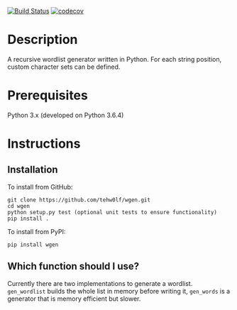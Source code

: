 [![Build Status](https://travis-ci.org/tehw0lf/wgen.svg?branch=master)](https://travis-ci.org/tehw0lf/wgen) [![codecov](https://codecov.io/gh/tehw0lf/wgen/branch/master/graph/badge.svg)](https://codecov.io/gh/tehw0lf/wgen)

# Description
A recursive wordlist generator written in Python.
For each string position, custom character sets can be defined.

# Prerequisites
Python 3.x (developed on Python 3.6.4)

# Instructions
## Installation
To install from GitHub:
```
git clone https://github.com/tehw0lf/wgen.git
cd wgen
python setup.py test (optional unit tests to ensure functionality)
pip install .
```

To install from PyPI:
```
pip install wgen
```

## Which function should I use?
Currently there are two implementations to generate a wordlist.
`gen_wordlist` builds the whole list in memory before writing it, `gen_words` is a generator that is memory efficient but slower.